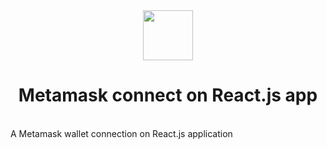 <div align="center">
<img src="https://upload.wikimedia.org/wikipedia/commons/3/36/MetaMask_Fox.svg" height="80" width="80"/> <h1> Metamask connect on React.js app </h1>
</div>
<br>
A Metamask wallet connection on React.js application
